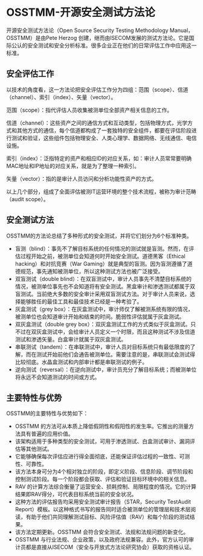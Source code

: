 # OSSTMM-开源安全测试方法论

开源安全测试方法论（Open Source Security Testing Methodology Manual，OSSTMM）是由Pete Herzog 创建，继而由ISECOM发展的测试方法论。它是国际公认的安全测试和安全分析标准。很多企业正在他们的日常评估工作中应用这一标准。

## 安全评估工作

以技术的角度看，这一方法论把安全评估工作分为四组：范围（scope）、信道（channel）、索引（index）、矢量（vector）。

范围（scope）：指代评估人员收集被测单位全部资产相关信息的工作。

信道（channel）：这些资产之间的通信方式和互动类型，包括物理方式，光学方式和其他方式的通信，每个信道都构成了一套独特的安全组件，都要在评估阶段进行测试和验证，这些组件包括物理安全、人类心理学、数据网络、无线通信、电信设施。

索引（index）：泛指特定的资产和相应ID的对应关系，如：审计人员常常要明确MAC地址和IP地址的对应关系，就是为了整理一种索引。

矢量（vector）：指的是审计人员访问和分析功能性资产的方式。

以上几个部分，组成了全面评估被测IT运营环境的整个技术流程，被称为审计范畴（audit scope）。

## 安全测试方法

OSSTMM的方法论总结了多种形式的安全测试，并将它们划分为6个标准种类。

* 盲测（blind）：事先不了解目标系统的任何情况的测试就是盲测。然而，在评估过程开始之前，被测单位会知道何时开始安全测试。道德黑客（Ethical hacking）和对抗竞赛（War Gaming）就是典型的盲测。因为盲测遵循了道德规范，事先通知被测单位，所以这种测试方法也被广泛接受。
* 双盲测试（double blind）：在双盲测试中，审计人员事先不清楚目标系统的情况，被测单位事先也不会知道将有安全测试。黑盒审计和渗透测试都属于双盲测试。当前绝大多数的安全审计采用双盲测试方法。对于审计人员来说，选择能够胜任的最佳工具和最佳技术已经是一种考验了。
* 灰盒测试（grey box）：在灰盒测试中，审计师仅了解被测系统有限的情况，被测单位也会知道审计开始和结束的时间。脆弱性评估就属于灰盒测试。
* 双灰盒测试（double grey box）：双灰盒测试工作的方式类似于灰盒测试。只不过在双灰盒测试中，会给审计人员定义一个时限，而且这种测试不涉及信道测试和渗透矢量。白盒审计就属于双灰盒测试。
* 串联测试（tandem）：在串联测试中，审计人员对目标系统只有最低限度的了解，而在测试开始前他们会通告被测单位。需要注意的是，串联测试会测试得比较彻底。水晶盒测试和内部审计都是串联测试的例子。
* 逆向测试（reversal）：在逆向测试中，审计员充分了解目标系统；而被测单位将永远不会知道测试的时间或方式。

## 主要特性与优势

OSSTMM的主要特性与优势如下：

* OSSTMM 的方法可从本质上降低假阴性和假阳性的发生率。它推出的测量方法具有普遍的应用价值。
* 该架构适用于多种类型的安全测试，可用于渗透测试、白盒测试审计、漏洞评估等其他测试。
* 它能够确保每次评估应进行得全面彻底，还能保证评估过程的一致性、可测性、可靠性。
* 该方法本身可分为4个相对独立的阶段，即定义阶段、信息阶段、调节阶段和控制测试阶段。每一个阶段都会获取、评估和验证目标环境中的相关信息。
* RAV 的计算方法综合衡量了运营安全、损耗控制、局限程度的情况。它的计算结果即RAV得分，可代表目标系统当前的安全状况。
* 这种方法的评估报告均采用安全测试审计报告（STAR，Security TestAudit Report）模板。以这种格式书写的报告同时适合被测单位的管理层和技术层阅读，有助于他们共同理解测试目标、风险评估值（RAV）和每个阶段的测试结果。
* 该方法定期更新。OSSTMM 会符合安全测试、法规和法规问题的新变化。
* OSSTMM 与行业法规、企业政策，以及政府法规兼容。此外，官方认可的审计员都是直接从ISECOM（安全与开放式方法论研究协会）获取的资格认证。
